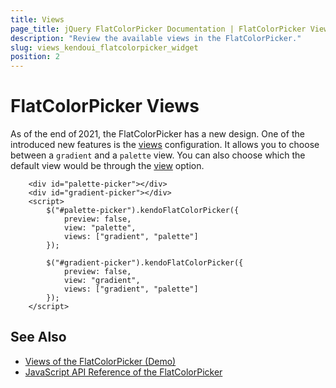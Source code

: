 ```yaml
---
title: Views
page_title: jQuery FlatColorPicker Documentation | FlatColorPicker Views
description: "Review the available views in the FlatColorPicker."
slug: views_kendoui_flatcolorpicker_widget
position: 2
---
```


# FlatColorPicker Views

As of the end of 2021, the FlatColorPicker has a new design. One of the introduced new features is the [views](/api/javascript/ui/flatcolorpicker/configuration/views) configuration. It allows you to choose between a `gradient` and a `palette` view. You can also choose which the default view would be through the [view](/api/javascript/ui/flatcolorpicker/configuration/view) option.

```dojo
    <div id="palette-picker"></div>
    <div id="gradient-picker"></div>
    <script>
        $("#palette-picker").kendoFlatColorPicker({
            preview: false,
            view: "palette",
            views: ["gradient", "palette"]
        });

        $("#gradient-picker").kendoFlatColorPicker({
            preview: false,
            view: "gradient",
            views: ["gradient", "palette"]
        });
    </script>
```

## See Also

* [Views of the FlatColorPicker (Demo)](https://demos.telerik.com/kendo-ui/flatcolorpicker/views)
* [JavaScript API Reference of the FlatColorPicker](/api/javascript/ui/flatcolorpicker)
